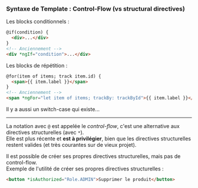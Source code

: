 ### Syntaxe de Template : Control-Flow (vs structural directives)

Les blocks conditionnels :

```html
@if(condition) {
  <div>...</div>
}
<!-- Anciennement -->
<div *ngIf="condition">...</div>
```

Les blocks de répétition :

```html
@for(item of items; track item.id) {
  <span>{{ item.label }}</span>
}
<!-- Anciennement -->
<span *ngFor="let item of items; trackBy: trackById">{{ item.label }}</span>
```

Il y a aussi un switch-case qui existe...

<hr>

La notation avec `@` est appelée le _control-flow_, c'est une alternative aux directives structurelles (avec `*`).  
Elle est plus récente et **est à privilégier**, bien que les directives structurelles restent valides (et très courantes sur de vieux projet).

Il est possible de créer ses propres directives structurelles, mais pas de control-flow.  
Exemple de l'utilité de créer ses propres directives structurelles :  
```html
<button *isAuthorized="Role.ADMIN">Supprimer le produit</button>
```
